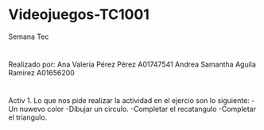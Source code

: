 # Videojuegos-TC1001
Semana Tec
#
Realizado por: 
Ana Valeria Pérez Pérez A01747541
Andrea Samantha Aguila Ramirez A01656200
#
Activ 1.
Lo que nos pide realizar la actividad en el ejercio son lo siguiente:
-Un nuwevo color 
-Dibujar un circulo.
-Completar el recatangulo
-Completar el triangulo.

